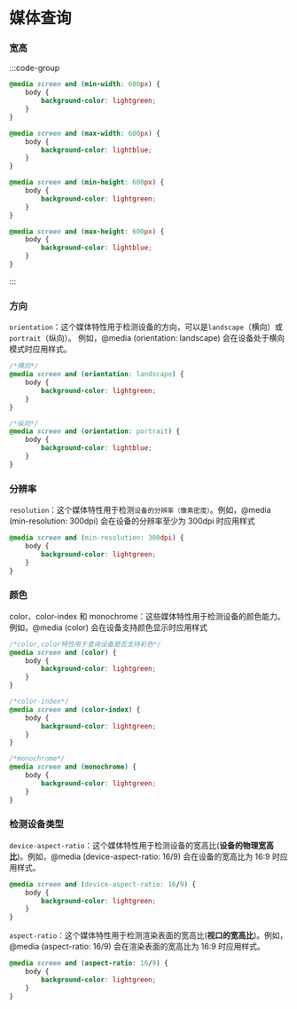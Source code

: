 # 媒体查询

### 宽高

:::code-group

```css [min-width]
@media screen and (min-width: 600px) {
    body {
        background-color: lightgreen;
    }
}
```

```css [max-width]
@media screen and (max-width: 600px) {
    body {
        background-color: lightblue;
    }
}
```

```css [min-height]
@media screen and (min-height: 600px) {
    body {
        background-color: lightgreen;
    }
}
```

```css [max-height]
@media screen and (max-height: 600px) {
    body {
        background-color: lightblue;
    }
}
```

:::

### 方向

`orientation`：这个媒体特性用于检测设备的方向，可以是`landscape`（横向）或`portrait`（纵向）。
例如，@media (orientation: landscape) 会在设备处于横向模式时应用样式。

```css
/*横向*/
@media screen and (orientation: landscape) {
    body {
        background-color: lightgreen;
    }
}

/*纵向*/
@media screen and (orientation: portrait) {
    body {
        background-color: lightblue;
    }
}
```

### 分辨率

`resolution`：这个媒体特性用于检测`设备的分辨率（像素密度）`。例如，@media (min-resolution: 300dpi) 会在设备的分辨率至少为 300dpi 时应用样式

```css
@media screen and (min-resolution: 300dpi) {
    body {
        background-color: lightgreen;
    }
}
  ```

### 颜色

color、color-index 和 monochrome：这些媒体特性用于检测设备的颜色能力。例如，@media (color) 会在设备支持颜色显示时应用样式

```css
/*color,color特性用于查询设备是否支持彩色*/
@media screen and (color) {
    body {
        background-color: lightgreen;
    }
}

/*color-index*/
@media screen and (color-index) {
    body {
        background-color: lightgreen;
    }
}

/*monochrome*/
@media screen and (monochrome) {
    body {
        background-color: lightgreen;
    }
}
```

### 检测设备类型

`device-aspect-ratio`：这个媒体特性用于检测设备的宽高比(**设备的物理宽高比**)。例如，@media (device-aspect-ratio: 16/9) 会在设备的宽高比为 16:9 时应用样式。

```css
@media screen and (device-aspect-ratio: 16/9) {
    body {
        background-color: lightgreen;
    }
}
```

`aspect-ratio`：这个媒体特性用于检测渲染表面的宽高比(**视口的宽高比**)。例如，@media (aspect-ratio: 16/9) 会在渲染表面的宽高比为 16:9 时应用样式。

```css
@media screen and (aspect-ratio: 16/9) {
    body {
        background-color: lightgreen;
    }
}
```
